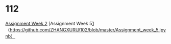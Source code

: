 # 112
[Assignment Week 2](https://github.com/ZHANGXURU/112/blob/master/Assignment_week_2.ipynb)
[Assignment Week 5】（https://github.com/ZHANGXURU/102/blob/master/Assignment_week_5.ipynb）
